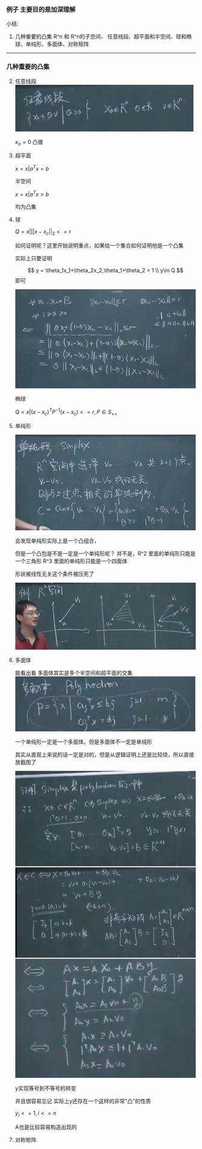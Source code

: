 <!--
 * @Author: Liu Weilong
 * @Date: 2021-05-30 09:38:00
 * @LastEditors: Liu Weilong
 * @LastEditTime: 2021-06-19 17:46:48
 * @Description: 
-->
### 例子 主要目的是加深理解

小结:
1. 几种重要的凸集 R^n 和 R^n的子空间、 任意线段、超平面和半空间、球和椭球、单纯形、多面体、对称矩阵
---
### 几种重要的凸集

2. 任意线段
   ![](./pic/5.png)

   $x_o =0$ 凸锥
3. 超平面
   
   $x = {x|a^Tx=b}$

   半空间

   $x = {x|a^Tx>b}$

   均为凸集

4. 球

    $Q = {x|||x-x_c||_2<= r}$

    如何证明呢？这里开始说明重点，如果给一个集合如何证明他是一个凸集

    实际上只要证明

    $$
    y = \theta_1x_1+\theta_2x_2,\theta_1+\theta_2 = 1
    \\
    y\in Q
    $$
    即可

    ![](./pic/6.png)

    椭球

    $Q = {x|(x-x_c)^TP^{-1}(x-x_c)<= r},P\in S_{++}$

5. 单纯形

    ![](./pic/7.png)

    会发现单纯形实际上是一个凸组合，
    
    但是一个凸包是不是一定是一个单纯形呢？
    并不是，R^2 里面的单纯形只能是一个三角形
    R^3 里面的单纯形只能是一个四面体

    形状被线性无关这个条件被压死了

    ![](./pic/8.png)

6. 多面体

    能看出看 多面体其实是多个半空间和超平面的交集
    ![](./pic/9.png)


   一个单纯形一定是一个多面体。但是多面体不一定是单纯形

    其实从直观上来说的话一定是对的，但是从逻辑证明上还是比较绕，所以直接放截图了

    ![](./pic/10.png)
    ![](./pic/11.png)
    ![](./pic/12.png)

    y实现等号到不等号的转变

    并且很容易忘记 实际上y还存在一个这样的非常"凸"的性质

    $y_i<=1 ,i <=n$

    A也是比较容易构造出现的

7. 对称矩阵
    